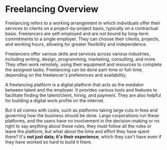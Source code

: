 # **Freelancing Overview**

Freelancing refers to a working arrangement in which individuals offer their services to clients on a project-by-project basis, typically on a contractual basis. Freelancers are self-employed and are not bound by long-term commitments to a single employer. They can choose their clients, projects, and working hours, allowing for greater flexibility and independence.

Freelancers offer various skills and services across various industries, including writing, design, programming, marketing, consulting, and more. They often work remotely, using their equipment and resources to complete the assigned tasks. Freelancing can be done part-time or full-time, depending on the freelancer's preferences and availability.

A freelancing platform is a digital platform that acts as the mediator between talent and the employer. It provides various tools and features to facilitate finding the talent/client, hiring, and payment. They are also helpful for building a digital work profile on the internet.

But it all comes with costs, such as platforms taking large cuts in fees and governing how the business should be done. Large corporations run these platforms, and the users have no involvement in the decision-making or no right to say anything about these rules, they must follow all the rules or leave the platform, but what about the time and effort they have spent there? It's **not just data; it's their experience**, which they can't have even if they have worked so hard to build it there.